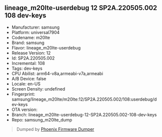 ## lineage_m20lte-userdebug 12 SP2A.220505.002 108 dev-keys
- Manufacturer: samsung
- Platform: universal7904
- Codename: m20lte
- Brand: samsung
- Flavor: lineage_m20lte-userdebug
- Release Version: 12
- Id: SP2A.220505.002
- Incremental: 108
- Tags: dev-keys
- CPU Abilist: arm64-v8a,armeabi-v7a,armeabi
- A/B Device: false
- Locale: en-US
- Screen Density: undefined
- Fingerprint: samsung/lineage_m20lte/m20lte:12/SP2A.220505.002/108:userdebug/dev-keys
- OTA version: 
- Branch: lineage_m20lte-userdebug-12-SP2A.220505.002-108-dev-keys
- Repo: samsung_m20lte_dump


>Dumped by [Phoenix Firmware Dumper](https://github.com/DroidDumps/phoenix_firmware_dumper)
